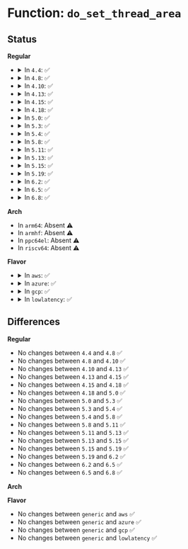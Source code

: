 # Function: <code>do_set_thread_area</code>

## Status
<b>Regular</b>
<ul>
<li>
<details>
<summary>In <code>4.4</code>: ✅</summary>

```c
int do_set_thread_area(struct task_struct *p, int idx, struct user_desc *u_info, int can_allocate);
```

**Collision:** Unique Global

**Inline:** No

**Transformation:** False

**Instances:**

```
In arch/x86/kernel/tls.c (ffffffff8103d700)
Location: arch/x86/kernel/tls.c:112
Inline: False
Direct callers:
  - arch/x86/kernel/process_64.c:copy_thread_tls
  - arch/x86/kernel/ptrace.c:arch_ptrace
  - arch/x86/kernel/tls.c:SyS_set_thread_area
```
**Symbols:**

```
ffffffff8103d700-ffffffff8103d81e: do_set_thread_area (STB_GLOBAL)
```
</details>
</li>
<li>
<details>
<summary>In <code>4.8</code>: ✅</summary>

```c
int do_set_thread_area(struct task_struct *p, int idx, struct user_desc *u_info, int can_allocate);
```

**Collision:** Unique Global

**Inline:** No

**Transformation:** False

**Instances:**

```
In arch/x86/kernel/tls.c (ffffffff8103d480)
Location: arch/x86/kernel/tls.c:112
Inline: False
Direct callers:
  - arch/x86/kernel/process_64.c:copy_thread_tls
  - arch/x86/kernel/ptrace.c:arch_ptrace
  - arch/x86/kernel/tls.c:SyS_set_thread_area
```
**Symbols:**

```
ffffffff8103d480-ffffffff8103d658: do_set_thread_area (STB_GLOBAL)
```
</details>
</li>
<li>
<details>
<summary>In <code>4.10</code>: ✅</summary>

```c
int do_set_thread_area(struct task_struct *p, int idx, struct user_desc *u_info, int can_allocate);
```

**Collision:** Unique Global

**Inline:** No

**Transformation:** False

**Instances:**

```
In arch/x86/kernel/tls.c (ffffffff8103cd70)
Location: arch/x86/kernel/tls.c:112
Inline: False
Direct callers:
  - arch/x86/kernel/process_64.c:copy_thread_tls
  - arch/x86/kernel/ptrace.c:arch_ptrace
  - arch/x86/kernel/tls.c:SyS_set_thread_area
```
**Symbols:**

```
ffffffff8103cd70-ffffffff8103cf48: do_set_thread_area (STB_GLOBAL)
```
</details>
</li>
<li>
<details>
<summary>In <code>4.13</code>: ✅</summary>

```c
int do_set_thread_area(struct task_struct *p, int idx, struct user_desc *u_info, int can_allocate);
```

**Collision:** Unique Global

**Inline:** No

**Transformation:** False

**Instances:**

```
In arch/x86/kernel/tls.c (ffffffff8103adb0)
Location: arch/x86/kernel/tls.c:119
Inline: False
Direct callers:
  - arch/x86/kernel/process_64.c:copy_thread_tls
  - arch/x86/kernel/ptrace.c:arch_ptrace
  - arch/x86/kernel/tls.c:SyS_set_thread_area
```
**Symbols:**

```
ffffffff8103adb0-ffffffff8103af85: do_set_thread_area (STB_GLOBAL)
```
</details>
</li>
<li>
<details>
<summary>In <code>4.15</code>: ✅</summary>

```c
int do_set_thread_area(struct task_struct *p, int idx, struct user_desc *u_info, int can_allocate);
```

**Collision:** Unique Global

**Inline:** No

**Transformation:** False

**Instances:**

```
In arch/x86/kernel/tls.c (ffffffff8103d7e0)
Location: arch/x86/kernel/tls.c:113
Inline: False
Direct callers:
  - arch/x86/kernel/process_64.c:copy_thread_tls
  - arch/x86/kernel/ptrace.c:arch_ptrace
  - arch/x86/kernel/tls.c:SyS_set_thread_area
```
**Symbols:**

```
ffffffff8103d7e0-ffffffff8103d9b5: do_set_thread_area (STB_GLOBAL)
```
</details>
</li>
<li>
<details>
<summary>In <code>4.18</code>: ✅</summary>

```c
int do_set_thread_area(struct task_struct *p, int idx, struct user_desc *u_info, int can_allocate);
```

**Collision:** Unique Global

**Inline:** No

**Transformation:** False

**Instances:**

```
In arch/x86/kernel/tls.c (ffffffff8103ed40)
Location: arch/x86/kernel/tls.c:113
Inline: False
Direct callers:
  - arch/x86/kernel/process_64.c:copy_thread_tls
  - arch/x86/kernel/ptrace.c:arch_ptrace
  - arch/x86/kernel/tls.c:__ia32_sys_set_thread_area
  - arch/x86/kernel/tls.c:__x64_sys_set_thread_area
```
**Symbols:**

```
ffffffff8103ed40-ffffffff8103ef10: do_set_thread_area (STB_GLOBAL)
```
</details>
</li>
<li>
<details>
<summary>In <code>5.0</code>: ✅</summary>

```c
int do_set_thread_area(struct task_struct *p, int idx, struct user_desc *u_info, int can_allocate);
```

**Collision:** Unique Global

**Inline:** No

**Transformation:** False

**Instances:**

```
In arch/x86/kernel/tls.c (ffffffff81040330)
Location: arch/x86/kernel/tls.c:113
Inline: False
Direct callers:
  - arch/x86/kernel/process_64.c:copy_thread_tls
  - arch/x86/kernel/ptrace.c:arch_ptrace
  - arch/x86/kernel/tls.c:__ia32_sys_set_thread_area
  - arch/x86/kernel/tls.c:__x64_sys_set_thread_area
```
**Symbols:**

```
ffffffff81040330-ffffffff81040507: do_set_thread_area (STB_GLOBAL)
```
</details>
</li>
<li>
<details>
<summary>In <code>5.3</code>: ✅</summary>

```c
int do_set_thread_area(struct task_struct *p, int idx, struct user_desc *u_info, int can_allocate);
```

**Collision:** Unique Global

**Inline:** No

**Transformation:** False

**Instances:**

```
In arch/x86/kernel/tls.c (ffffffff810429e0)
Location: arch/x86/kernel/tls.c:114
Inline: False
Direct callers:
  - arch/x86/kernel/process_64.c:copy_thread_tls
  - arch/x86/kernel/ptrace.c:arch_ptrace
  - arch/x86/kernel/tls.c:__ia32_sys_set_thread_area
  - arch/x86/kernel/tls.c:__x64_sys_set_thread_area
```
**Symbols:**

```
ffffffff810429e0-ffffffff81042bab: do_set_thread_area (STB_GLOBAL)
```
</details>
</li>
<li>
<details>
<summary>In <code>5.4</code>: ✅</summary>

```c
int do_set_thread_area(struct task_struct *p, int idx, struct user_desc *u_info, int can_allocate);
```

**Collision:** Unique Global

**Inline:** No

**Transformation:** False

**Instances:**

```
In arch/x86/kernel/tls.c (ffffffff81043150)
Location: arch/x86/kernel/tls.c:114
Inline: False
Direct callers:
  - arch/x86/kernel/process_64.c:copy_thread_tls
  - arch/x86/kernel/ptrace.c:arch_ptrace
  - arch/x86/kernel/tls.c:__ia32_sys_set_thread_area
  - arch/x86/kernel/tls.c:__x64_sys_set_thread_area
```
**Symbols:**

```
ffffffff81043150-ffffffff8104331b: do_set_thread_area (STB_GLOBAL)
```
</details>
</li>
<li>
<details>
<summary>In <code>5.8</code>: ✅</summary>

```c
int do_set_thread_area(struct task_struct *p, int idx, struct user_desc *u_info, int can_allocate);
```

**Collision:** Unique Global

**Inline:** No

**Transformation:** False

**Instances:**

```
In arch/x86/kernel/tls.c (ffffffff81046970)
Location: arch/x86/kernel/tls.c:114
Inline: False
Direct callers:
  - arch/x86/kernel/process.c:copy_thread_tls
  - arch/x86/kernel/ptrace.c:arch_ptrace
  - arch/x86/kernel/tls.c:__ia32_sys_set_thread_area
  - arch/x86/kernel/tls.c:__x64_sys_set_thread_area
```
**Symbols:**

```
ffffffff81046970-ffffffff81046b3b: do_set_thread_area (STB_GLOBAL)
```
</details>
</li>
<li>
<details>
<summary>In <code>5.11</code>: ✅</summary>

```c
int do_set_thread_area(struct task_struct *p, int idx, struct user_desc *u_info, int can_allocate);
```

**Collision:** Unique Global

**Inline:** No

**Transformation:** False

**Instances:**

```
In arch/x86/kernel/tls.c (ffffffff81046090)
Location: arch/x86/kernel/tls.c:114
Inline: False
Direct callers:
  - arch/x86/kernel/process.c:copy_thread
  - arch/x86/kernel/ptrace.c:arch_ptrace
  - arch/x86/kernel/tls.c:__ia32_sys_set_thread_area
  - arch/x86/kernel/tls.c:__x64_sys_set_thread_area
```
**Symbols:**

```
ffffffff81046090-ffffffff81046253: do_set_thread_area (STB_GLOBAL)
```
</details>
</li>
<li>
<details>
<summary>In <code>5.13</code>: ✅</summary>

```c
int do_set_thread_area(struct task_struct *p, int idx, struct user_desc *u_info, int can_allocate);
```

**Collision:** Unique Global

**Inline:** No

**Transformation:** False

**Instances:**

```
In arch/x86/kernel/tls.c (ffffffff81047ab0)
Location: arch/x86/kernel/tls.c:114
Inline: False
Direct callers:
  - arch/x86/kernel/process.c:copy_thread
  - arch/x86/kernel/ptrace.c:arch_ptrace
  - arch/x86/kernel/tls.c:__ia32_sys_set_thread_area
  - arch/x86/kernel/tls.c:__x64_sys_set_thread_area
```
**Symbols:**

```
ffffffff81047ab0-ffffffff81047c73: do_set_thread_area (STB_GLOBAL)
```
</details>
</li>
<li>
<details>
<summary>In <code>5.15</code>: ✅</summary>

```c
int do_set_thread_area(struct task_struct *p, int idx, struct user_desc *u_info, int can_allocate);
```

**Collision:** Unique Global

**Inline:** No

**Transformation:** False

**Instances:**

```
In arch/x86/kernel/tls.c (ffffffff8104e340)
Location: arch/x86/kernel/tls.c:114
Inline: False
Direct callers:
  - arch/x86/kernel/process.c:copy_thread
  - arch/x86/kernel/ptrace.c:arch_ptrace
  - arch/x86/kernel/tls.c:__ia32_sys_set_thread_area
  - arch/x86/kernel/tls.c:__x64_sys_set_thread_area
```
**Symbols:**

```
ffffffff8104e340-ffffffff8104e51c: do_set_thread_area (STB_GLOBAL)
```
</details>
</li>
<li>
<details>
<summary>In <code>5.19</code>: ✅</summary>

```c
int do_set_thread_area(struct task_struct *p, int idx, struct user_desc *u_info, int can_allocate);
```

**Collision:** Unique Global

**Inline:** No

**Transformation:** False

**Instances:**

```
In arch/x86/kernel/tls.c (ffffffff81059470)
Location: arch/x86/kernel/tls.c:114
Inline: False
Direct callers:
  - arch/x86/kernel/process.c:copy_thread
  - arch/x86/kernel/ptrace.c:arch_ptrace
  - arch/x86/kernel/tls.c:__ia32_sys_set_thread_area
  - arch/x86/kernel/tls.c:__x64_sys_set_thread_area
```
**Symbols:**

```
ffffffff81059470-ffffffff8105967d: do_set_thread_area (STB_GLOBAL)
```
</details>
</li>
<li>
<details>
<summary>In <code>6.2</code>: ✅</summary>

```c
int do_set_thread_area(struct task_struct *p, int idx, struct user_desc *u_info, int can_allocate);
```

**Collision:** Unique Global

**Inline:** No

**Transformation:** False

**Instances:**

```
In arch/x86/kernel/tls.c (ffffffff81066da0)
Location: arch/x86/kernel/tls.c:114
Inline: False
Direct callers:
  - arch/x86/kernel/process.c:copy_thread
  - arch/x86/kernel/ptrace.c:arch_ptrace
  - arch/x86/kernel/tls.c:__ia32_sys_set_thread_area
  - arch/x86/kernel/tls.c:__x64_sys_set_thread_area
```
**Symbols:**

```
ffffffff81066da0-ffffffff81066fad: do_set_thread_area (STB_GLOBAL)
```
</details>
</li>
<li>
<details>
<summary>In <code>6.5</code>: ✅</summary>

```c
int do_set_thread_area(struct task_struct *p, int idx, struct user_desc *u_info, int can_allocate);
```

**Collision:** Unique Global

**Inline:** No

**Transformation:** False

**Instances:**

```
In arch/x86/kernel/tls.c (ffffffff81068880)
Location: arch/x86/kernel/tls.c:115
Inline: False
Direct callers:
  - arch/x86/kernel/process.c:copy_thread
  - arch/x86/kernel/ptrace.c:arch_ptrace
  - arch/x86/kernel/tls.c:__ia32_sys_set_thread_area
  - arch/x86/kernel/tls.c:__x64_sys_set_thread_area
```
**Symbols:**

```
ffffffff81068880-ffffffff81068a8d: do_set_thread_area (STB_GLOBAL)
```
</details>
</li>
<li>
<details>
<summary>In <code>6.8</code>: ✅</summary>

```c
int do_set_thread_area(struct task_struct *p, int idx, struct user_desc *u_info, int can_allocate);
```

**Collision:** Unique Global

**Inline:** No

**Transformation:** False

**Instances:**

```
In arch/x86/kernel/tls.c (ffffffff8106fd00)
Location: arch/x86/kernel/tls.c:115
Inline: False
Direct callers:
  - arch/x86/kernel/process.c:copy_thread
  - arch/x86/kernel/ptrace.c:arch_ptrace
  - arch/x86/kernel/tls.c:__ia32_sys_set_thread_area
  - arch/x86/kernel/tls.c:__x64_sys_set_thread_area
```
**Symbols:**

```
ffffffff8106fd00-ffffffff8106ff0d: do_set_thread_area (STB_GLOBAL)
```
</details>
</li>
</ul>
<b>Arch</b>
<ul>
<li>
In <code>arm64</code>: Absent ⚠️
</li>
<li>
In <code>armhf</code>: Absent ⚠️
</li>
<li>
In <code>ppc64el</code>: Absent ⚠️
</li>
<li>
In <code>riscv64</code>: Absent ⚠️
</li>
</ul>
<b>Flavor</b>
<ul>
<li>
<details>
<summary>In <code>aws</code>: ✅</summary>

```c
int do_set_thread_area(struct task_struct *p, int idx, struct user_desc *u_info, int can_allocate);
```

**Collision:** Unique Global

**Inline:** No

**Transformation:** False

**Instances:**

```
In arch/x86/kernel/tls.c (ffffffff810432d0)
Location: arch/x86/kernel/tls.c:114
Inline: False
Direct callers:
  - arch/x86/kernel/process_64.c:copy_thread_tls
  - arch/x86/kernel/ptrace.c:arch_ptrace
  - arch/x86/kernel/tls.c:__ia32_sys_set_thread_area
  - arch/x86/kernel/tls.c:__x64_sys_set_thread_area
```
**Symbols:**

```
ffffffff810432d0-ffffffff8104349b: do_set_thread_area (STB_GLOBAL)
```
</details>
</li>
<li>
<details>
<summary>In <code>azure</code>: ✅</summary>

```c
int do_set_thread_area(struct task_struct *p, int idx, struct user_desc *u_info, int can_allocate);
```

**Collision:** Unique Global

**Inline:** No

**Transformation:** False

**Instances:**

```
In arch/x86/kernel/tls.c (ffffffff810328f0)
Location: arch/x86/kernel/tls.c:114
Inline: False
Direct callers:
  - arch/x86/kernel/process_64.c:copy_thread_tls
  - arch/x86/kernel/ptrace.c:arch_ptrace
  - arch/x86/kernel/tls.c:__ia32_sys_set_thread_area
  - arch/x86/kernel/tls.c:__x64_sys_set_thread_area
```
**Symbols:**

```
ffffffff810328f0-ffffffff81032ab9: do_set_thread_area (STB_GLOBAL)
```
</details>
</li>
<li>
<details>
<summary>In <code>gcp</code>: ✅</summary>

```c
int do_set_thread_area(struct task_struct *p, int idx, struct user_desc *u_info, int can_allocate);
```

**Collision:** Unique Global

**Inline:** No

**Transformation:** False

**Instances:**

```
In arch/x86/kernel/tls.c (ffffffff81043110)
Location: arch/x86/kernel/tls.c:114
Inline: False
Direct callers:
  - arch/x86/kernel/process_64.c:copy_thread_tls
  - arch/x86/kernel/ptrace.c:arch_ptrace
  - arch/x86/kernel/tls.c:__ia32_sys_set_thread_area
  - arch/x86/kernel/tls.c:__x64_sys_set_thread_area
```
**Symbols:**

```
ffffffff81043110-ffffffff810432db: do_set_thread_area (STB_GLOBAL)
```
</details>
</li>
<li>
<details>
<summary>In <code>lowlatency</code>: ✅</summary>

```c
int do_set_thread_area(struct task_struct *p, int idx, struct user_desc *u_info, int can_allocate);
```

**Collision:** Unique Global

**Inline:** No

**Transformation:** False

**Instances:**

```
In arch/x86/kernel/tls.c (ffffffff81044510)
Location: arch/x86/kernel/tls.c:114
Inline: False
Direct callers:
  - arch/x86/kernel/process_64.c:copy_thread_tls
  - arch/x86/kernel/ptrace.c:arch_ptrace
  - arch/x86/kernel/tls.c:__ia32_sys_set_thread_area
  - arch/x86/kernel/tls.c:__x64_sys_set_thread_area
```
**Symbols:**

```
ffffffff81044510-ffffffff810446db: do_set_thread_area (STB_GLOBAL)
```
</details>
</li>
</ul>

## Differences
<b>Regular</b>
<ul>
<li>
No changes between <code>4.4</code> and <code>4.8</code> ✅
</li>
<li>
No changes between <code>4.8</code> and <code>4.10</code> ✅
</li>
<li>
No changes between <code>4.10</code> and <code>4.13</code> ✅
</li>
<li>
No changes between <code>4.13</code> and <code>4.15</code> ✅
</li>
<li>
No changes between <code>4.15</code> and <code>4.18</code> ✅
</li>
<li>
No changes between <code>4.18</code> and <code>5.0</code> ✅
</li>
<li>
No changes between <code>5.0</code> and <code>5.3</code> ✅
</li>
<li>
No changes between <code>5.3</code> and <code>5.4</code> ✅
</li>
<li>
No changes between <code>5.4</code> and <code>5.8</code> ✅
</li>
<li>
No changes between <code>5.8</code> and <code>5.11</code> ✅
</li>
<li>
No changes between <code>5.11</code> and <code>5.13</code> ✅
</li>
<li>
No changes between <code>5.13</code> and <code>5.15</code> ✅
</li>
<li>
No changes between <code>5.15</code> and <code>5.19</code> ✅
</li>
<li>
No changes between <code>5.19</code> and <code>6.2</code> ✅
</li>
<li>
No changes between <code>6.2</code> and <code>6.5</code> ✅
</li>
<li>
No changes between <code>6.5</code> and <code>6.8</code> ✅
</li>
</ul>
<b>Arch</b>
<ul>
</ul>
<b>Flavor</b>
<ul>
<li>
No changes between <code>generic</code> and <code>aws</code> ✅
</li>
<li>
No changes between <code>generic</code> and <code>azure</code> ✅
</li>
<li>
No changes between <code>generic</code> and <code>gcp</code> ✅
</li>
<li>
No changes between <code>generic</code> and <code>lowlatency</code> ✅
</li>
</ul>
